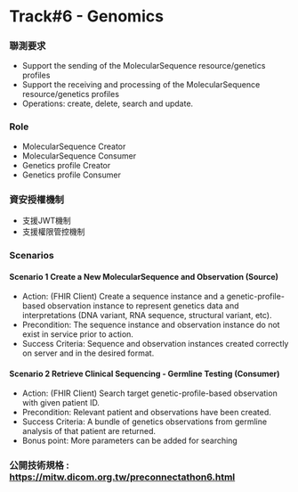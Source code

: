 # Track#6 - Genomics

### 聯測要求

* Support the sending of the MolecularSequence resource/genetics profiles
* Support the receiving and processing of the MolecularSequence resource/genetics profiles
* Operations: create, delete, search and update.

### Role

* MolecularSequence Creator
* MolecularSequence Consumer
* Genetics profile Creator
* Genetics profile Consumer

### 資安授權機制

- 支援JWT機制
- 支援權限管控機制



### Scenarios

#### Scenario 1 Create a New MolecularSequence and Observation (Source)

* Action: (FHIR Client) Create a sequence instance and a genetic-profile-based observation instance to represent genetics data and interpretations (DNA variant, RNA sequence, structural variant, etc).
* Precondition: The sequence instance and observation instance do not exist in service prior to action.
* Success Criteria: Sequence and observation instances created correctly on server and in the desired format.


#### Scenario 2 Retrieve Clinical Sequencing - Germline Testing (Consumer)

* Action: (FHIR Client) Search target genetic-profile-based observation with given patient ID.
* Precondition: Relevant patient and observations have been created.
* Success Criteria: A bundle of genetics observations from germline analysis of that patient are returned.
* Bonus point: More parameters can be added for searching

### 公開技術規格 : https://mitw.dicom.org.tw/preconnectathon6.html
